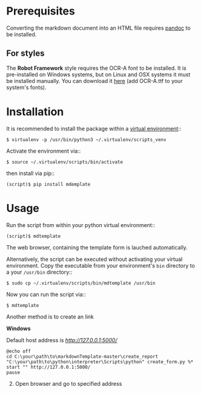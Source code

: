# Prerequisites
Converting the markdown document into an HTML file requires 
[pandoc](https://www.pandoc.org/installing.html) to be installed.

## For styles
The **Robot Framework** style requires the OCR-A font to be installed.
It is pre-installed on Windows systems, but on Linux and OSX systems it
must be installed manually.
You can download it [here](https://www.wfonts.com/font/ocr-a)
(add OCR-A.ttf to your system's fonts).

# Installation
It is recommended to install the package within a 
[virtual environment](some_link)::

    $ virtualenv -p /usr/bin/python3 ~/.virtualenv/scripts_venv
    
Activate the environment via::
    
    $ source ~/.virtualenv/scripts/bin/activate

then install via pip::

    (script)$ pip install mdemplate

# Usage
Run the script from within your python virtual environment::

    (script)$ mdtemplate
    
The web browser, containing the template form is lauched automatically.    

Alternatively, the script can be executed without activating your
virtual environment. Copy the executable from your environment's 
`bin` directory to a your `/usr/bin` directory::

    $ sudo cp ~/.virtualenv/scripts/bin/mdtemplate /usr/bin
    
Now you can run the script via::
    
    $ mdtemplate

Another method is to create an link

**Windows**

Default host address is *http://127.0.0.1:5000/*
``` batch
@echo off
cd C:\your\path\to\markdownTemplate-master\create_report
"C:\your\path\to\python\interpreter\Scripts\python" create_form.py %*
start "" http://127.0.0.1:5000/
pause
```
2. Open browser and go to specified address
